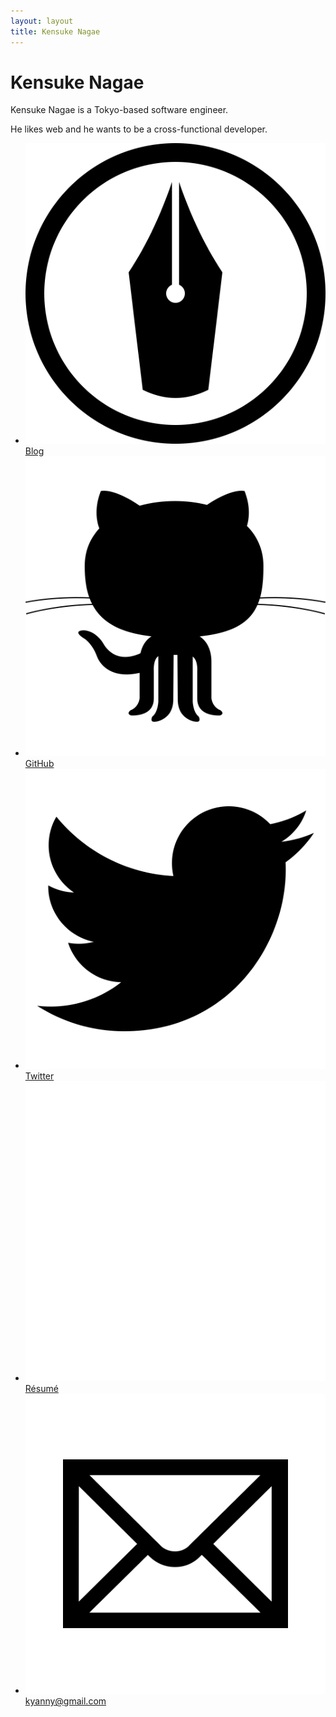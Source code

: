 ```yaml
---
layout: layout
title: Kensuke Nagae
---
```

# Kensuke Nagae

Kensuke Nagae is a Tokyo-based software engineer.

He likes web and he wants to be a cross-functional developer.

* ![Hatena Blog](/img/hatenablog.svg) [Blog](http://blog.kyanny.me/)
* ![GitHub](/img/github.svg) [GitHub](https://github.com/kyanny)
* ![Twitter](/img/twitter.svg) [Twitter](https://twitter.com/kyanny)
* ![Blank](/img/blank.svg) [Résumé](/resume.html)
* ![Contact](/img/email.svg) <kyanny@gmail.com>
